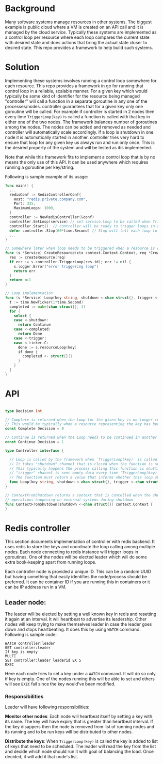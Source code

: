 # Background

Many software systems manage resources in other systems. The biggest example is public cloud where a VM is created on an API call and it is managed by the cloud service. Typically these systems are implemented as a control loop per resource where each loop compares the current state with desired state and does actions that bring the actual state closer to desired state. This repo provides a framework to help build such systems.

# Solution

Implementing these systems involves running a control loop somewhere for each resource. This repo provides a framework in go for running that control loop in a reliable, scalable manner. For a given key which would typically be some kind of identifier for the resource being managed "controller" will call a function in a separate goroutine in any one of the processes/nodes. controller guarantees that for a given key only one goroutine will be called. For example if controller is started in 2 nodes then every time `TriggerLoop(key)` is called a function is called with that key in either one of the two nodes. The framework balances number of goroutines among the nodes. The nodes can be added and removed as needed and controller will automatically scale accordingly. If a loop is shutdown in one node it is automatically started in another. controller tries very hard to ensure that loop for any given key us always run and run only once. This is the desired property of the system and will be tested as itis implemented.

Note that while this framework fits to implement a control loop that is by no means the only use of this API. It can be used anywhere which requires running a goroutine per key/string.

Following is sample example of its usage:
```go
func main() {
  ...
  redisConf := RedisControllerConf{
    Host: "redis.private.company.com",
    Port: 335,
    MaximumLoops: 1000,
  }
  controller := NewRedisController(&conf)
  controller.SetLoop(service) // set service.Loop to be called when TriggerLoop is called
  controller.Start()  // controller will be ready to trigger loops in any worker connecting with this configuration
  defer controller.Stop(60*time.Second) // Stop will tell each loop to shutdown
  ...
}

// Somewhere later when loop needs to be triggered when a resource is created
func (s *Service) CreateResource(ctx context.Context.Context, req *CreateResourceRequest) error {
  res := createResource(req)
  if err := s.controller.TriggerLoop(res.id); err != nil {
    s.logger.Error("error triggering loop")
    return err
  }
  return nil
}

// Loop implementation
func (s *Service) Loop(key string, shutdown <-chan struct{}, trigger <-chan struct{}) Decision {
  t := time.NewTicker(1*time.Second)
  completed := make(chan struct{}, 1)
  for {
    select {
    case <-shutdown:
      return Continue
    case <-completed:
      return Done
    case <-trigger:
    case <-ticker.C:
      done := s.resourceLoop(key)
      if done {
        completed <- struct{}{}
      }
    }
  }
}
```

# API

```go

type Decision int

// Complete is returned when the Loop for the given key is no longer required.
// This would be typically when a resource representing the key has been completely deleted and is no longer need to be monitored
const Complete Decision = 0

// Continue is returned when the Loop needs to be continued in another process.
const Continue Decision = 1

type Controller interface {

  // Loop is called by the framework when `TriggerLoop(key)` is called on the given key.
  // It takes "shutdown" channel that is closed when the function is supposed to persist its state and return as quickly as possible.
  // This typically happens the process calling this function is shutting down.
  // "trigger" channel is sent empty data every time `TriggerLoop(key)` is called with this key and the function is already running.
  // The function must return a value that informs whether this loop should be continued in another process.
  func Loop(key string, shutdown <-chan struct{}, trigger <-chan struct{}) Decision
}

// ContextFromShutdown returns a context that is cancelled when the shutdown channel is closed. Use it inside Loop to cancel
// operations happening on external systems during shutdown
func ContextFromShutdown(shutdown <-chan struct{}) context.Context {
}
```

# Redis controller
This section documents implementation of controller with redis backend. It uses redis to store the keys and coordinate the loop calling among multiple nodes.
Each node connecting to redis instance will trigger loops in goroutines. One of the nodes will be elected leader which will do some extra book-keeping apart from running loops.

Each controller node is provided a unique ID. This can be a random UUID but having something that easily identifies the node/process should be preferred. It can be container ID if you are running this in containers or it can be IP address run in a VM.

## Leader node:
The leader will be elected by setting a well known key in redis and resetting it again at an interval. It will heartbeat to advertise its leadership. Other nodes will keep trying to make themselves leader in case the leader goes down and stops heartbeating. It does this by using `WATCH` command. Following is sample code:
```
WATCH controller:leader
GET controller:leader
If key is empty
MULTI
SET controller:leader leaderid EX 5
EXEC
```
Here each node tries to set a key under a `WATCH` command. It will do so only if key is empty. One of the nodes running this will be able to set and others will see `EXEC` fail since the key would've been modified.

### Responsibilities
Leader will have following responsibilities:

**Monitor other nodes**: Each node will heartbeat itself by setting a key with its name. The key will have expiry that is greater than heartbeat interval. If the key disappers then the node is removed from list of running nodes and its running and to be run keys will be distributed to other nodes.

**Distribute the keys**: When `TriggerLoop(key)` is called the key is added to list of keys that need to be scheduled. The leader will read the key from the list and decide which node should run it with goal of balancing the load. Once decided, it will add it that node's list.
